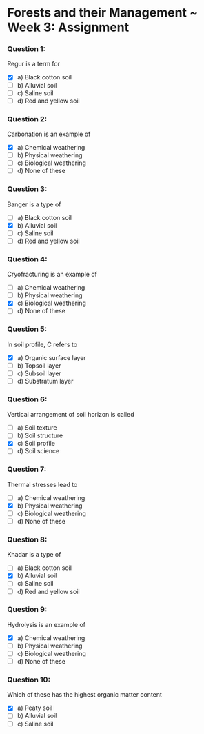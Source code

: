 # Forests and their Management ~ Week 3: Assignment

### Question 1:
Regur is a term for
- [x] a) Black cotton soil
- [ ] b) Alluvial soil
- [ ] c) Saline soil
- [ ] d) Red and yellow soil

### Question 2:
Carbonation is an example of
- [x] a) Chemical weathering
- [ ] b) Physical weathering
- [ ] c) Biological weathering
- [ ] d) None of these

### Question 3:
Banger is a type of
- [ ] a) Black cotton soil
- [x] b) Alluvial soil
- [ ] c) Saline soil
- [ ] d) Red and yellow soil

### Question 4:
Cryofracturing is an example of
- [ ] a) Chemical weathering
- [ ] b) Physical weathering
- [x] c) Biological weathering
- [ ] d) None of these

### Question 5:
In soil profile, C refers to
- [x] a) Organic surface layer
- [ ] b) Topsoil layer
- [ ] c) Subsoil layer
- [ ] d) Substratum layer

### Question 6:
Vertical arrangement of soil horizon is called
- [ ] a) Soil texture
- [ ] b) Soil structure
- [x] c) Soil profile
- [ ] d) Soil science

### Question 7:
Thermal stresses lead to
- [ ] a) Chemical weathering
- [x] b) Physical weathering
- [ ] c) Biological weathering
- [ ] d) None of these

### Question 8:
Khadar is a type of
- [ ] a) Black cotton soil
- [x] b) Alluvial soil
- [ ] c) Saline soil
- [ ] d) Red and yellow soil

### Question 9:
Hydrolysis is an example of
- [x] a) Chemical weathering
- [ ] b) Physical weathering
- [ ] c) Biological weathering
- [ ] d) None of these

### Question 10:
Which of these has the highest organic matter content
- [x] a) Peaty soil
- [ ] b) Alluvial soil
- [ ] c) Saline soil
